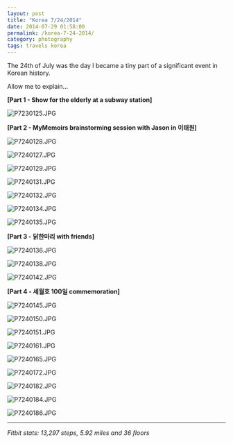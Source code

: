 ```yaml
---
layout: post
title: "Korea 7/24/2014"
date: 2014-07-29 01:58:00
permalink: /korea-7-24-2014/
category: photography
tags: travels korea
---
```

The 24th of July was the day I became a tiny part of a significant event in Korean history.

Allow me to explain...

**[Part 1 - Show for the elderly at a subway station]**

![P7230125.JPG](http://img.svbtle.com/mmzslxeindxhda.jpg)

**[Part 2 - MyMemoirs brainstorming session with Jason in 이태원]**

![P7240128.JPG](http://img.svbtle.com/vcdahevlmjufog.jpg)

![P7240127.JPG](http://img.svbtle.com/x6ywwntdwdvkrw.jpg)

![P7240129.JPG](http://img.svbtle.com/sc3bxawco3esq.jpg)

![P7240131.JPG](http://img.svbtle.com/smss8i7lpsxjka.jpg)

![P7240132.JPG](http://img.svbtle.com/aevivppmhjvaea.jpg)

![P7240134.JPG](http://img.svbtle.com/ipctpiaxowxka.jpg)

![P7240135.JPG](http://img.svbtle.com/cm3twk7yjusstq.jpg)

**[Part 3 - 닭한마리 with friends]**

![P7240136.JPG](http://img.svbtle.com/xwgxdxqpfpfymw.jpg)

![P7240138.JPG](http://img.svbtle.com/ohl9g5xzlxwpeq.jpg)

![P7240142.JPG](http://img.svbtle.com/gnbbpqtwjll2w.jpg)

**[Part 4 - 세월호 100일 commemoration]**

![P7240145.JPG](http://img.svbtle.com/pedpxeruqpyg.jpg)

![P7240150.JPG](http://img.svbtle.com/l8y3dyxtw2q2g.jpg)

![P7240151.JPG](http://img.svbtle.com/e5ry6yzk1ibnw.jpg)

![P7240161.JPG](http://img.svbtle.com/7jwrxjvuqfm2a.jpg)

![P7240165.JPG](http://img.svbtle.com/ajldg5khxtlemq.jpg)

![P7240172.JPG](http://img.svbtle.com/prfnq34jkq5q.jpg)

![P7240182.JPG](http://img.svbtle.com/e7vttyxzrwotfa.jpg)

![P7240184.JPG](http://img.svbtle.com/pcqzwflqtimzlw.jpg)

![P7240186.JPG](http://img.svbtle.com/u96hbjqag3ulrq.jpg)

***

*Fitbit stats: 13,297 steps, 5.92 miles and 36 floors*
